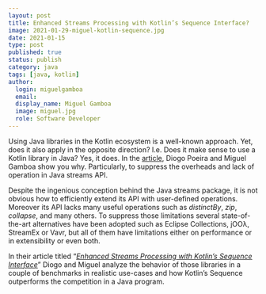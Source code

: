 ```yaml
---
layout: post
title: Enhanced Streams Processing with Kotlin’s Sequence Interface?
image: 2021-01-29-miguel-kotlin-sequence.jpg
date: 2021-01-15
type: post
published: true
status: publish
category: java
tags: [java, kotlin]
author:
  login: miguelgamboa
  email: 
  display_name: Miguel Gamboa
  image: miguel.jpg
  role: Software Developer
---
```


Using Java libraries in the Kotlin ecosystem is a well-known approach. Yet, does
it also apply in the opposite direction? I.e. Does it make sense to use a Kotlin
library in Java? Yes, it does. In the [article](https://www.infoq.com/articles/enhanced-stream-kotlin-sequence/),
Diogo Poeira and Miguel Gamboa show you why. Particularly, to suppress the
overheads and lack of operation in Java streams API.

Despite the ingenious conception behind the Java streams package, it is not
obvious how to efficiently extend its API with user-defined operations. Moreover
its API lacks many useful operations such as _distinctBy_, _zip_, _collapse_, and many
others. To suppress those limitations several state-of-the-art alternatives have
been adopted such as Eclipse Collections, jOOλ, StreamEx or Vavr, but all of
them have limitations either on performance or in extensibility or even both. 

In their article titled “[_Enhanced Streams Processing with Kotlin’s Sequence Interface_](https://www.infoq.com/articles/enhanced-stream-kotlin-sequence/)”
Diogo and Miguel analyze the behavior of those libraries in a couple
of benchmarks in realistic use-cases and how Kotlin’s Sequence outperforms the
competition in a Java program.
